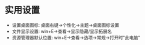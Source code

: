 
# 实用设置
+ 设置桌面图标: 桌面右键->个性化->主题->桌面图标设置
+ 文件显示设置: win+E->查看->显示隐藏/显示拓展名
+ 资源管理器默认位置: win+E->查看->选项->常规->打开时"此电脑"
